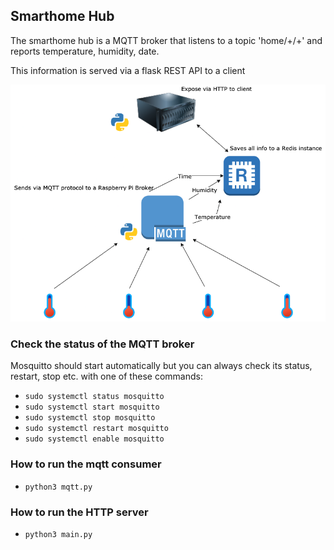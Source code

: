 ## Smarthome Hub

The smarthome hub is a MQTT broker that listens to a topic 'home/+/+' and reports temperature, humidity, date.

This information is served via a flask REST API to a client

![smarthome architecture](./smarthome-hub.png)

### Check the status of the MQTT broker
Mosquitto should start automatically but you can always check its status, restart, stop etc. with one of these commands: 

- `sudo systemctl status mosquitto`
- `sudo systemctl start mosquitto`
- `sudo systemctl stop mosquitto`
- `sudo systemctl restart mosquitto`
- `sudo systemctl enable mosquitto`

### How to run the mqtt consumer
- `python3 mqtt.py`


### How to run the HTTP server
- `python3 main.py`